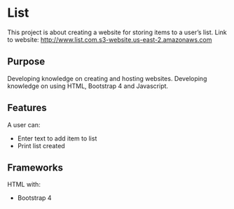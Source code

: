 # List

This project is about creating a website for storing items to a user’s list. Link to website: http://www.list.com.s3-website.us-east-2.amazonaws.com

## Purpose

Developing knowledge on creating and hosting websites. Developing knowledge on using HTML, Bootstrap 4 and Javascript.

## Features

A user can:
- Enter text to add item to list
- Print list created

## Frameworks

HTML with:
- Bootstrap 4

